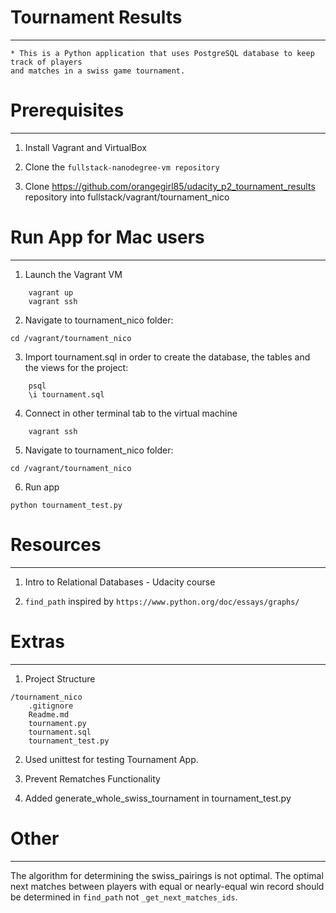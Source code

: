# Tournament Results
------------------------

    * This is a Python application that uses PostgreSQL database to keep track of players
    and matches in a swiss game tournament.


# Prerequisites
---------------
1. Install Vagrant and VirtualBox

2. Clone the `fullstack-nanodegree-vm repository`

3. Clone https://github.com/orangegirl85/udacity_p2_tournament_results repository
   into fullstack/vagrant/tournament_nico


# Run App for Mac users
-----------------------
1. Launch the Vagrant VM
```
    vagrant up
    vagrant ssh
```

2. Navigate to tournament_nico folder:

`cd /vagrant/tournament_nico`


3. Import tournament.sql in order to create the database, the tables and the views for the project:

```
    psql
    \i tournament.sql
```

4. Connect in other terminal tab to the virtual machine
```
    vagrant ssh
```

5. Navigate to tournament_nico folder:

`cd /vagrant/tournament_nico`

6. Run app

`python tournament_test.py`



# Resources
----------
1. Intro to Relational Databases - Udacity course

2. `find_path` inspired by `https://www.python.org/doc/essays/graphs/`



# Extras
----------
1. Project Structure
```
/tournament_nico
    .gitignore
    Readme.md
    tournament.py
    tournament.sql
    tournament_test.py
```

2. Used unittest for testing Tournament App.

3. Prevent Rematches Functionality

4. Added generate_whole_swiss_tournament in tournament_test.py


# Other
--------

The algorithm for determining the swiss_pairings is not optimal.
The optimal next matches between players with equal or nearly-equal win record
should be determined in `find_path` not `_get_next_matches_ids`.





